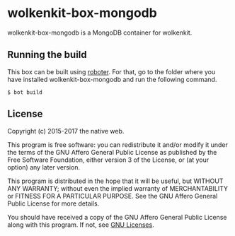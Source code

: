 # wolkenkit-box-mongodb

wolkenkit-box-mongodb is a MongoDB container for wolkenkit.

## Running the build

This box can be built using [roboter](https://github.com/thenativeweb/roboter). For that, go to the folder where you have installed wolkenkit-box-mongodb and run the following command.

```
$ bot build
```

## License

Copyright (c) 2015-2017 the native web.

This program is free software: you can redistribute it and/or modify it under the terms of the GNU Affero General Public License as published by the Free Software Foundation, either version 3 of the License, or (at your option) any later version.

This program is distributed in the hope that it will be useful, but WITHOUT ANY WARRANTY; without even the implied warranty of MERCHANTABILITY or FITNESS FOR A PARTICULAR PURPOSE. See the GNU Affero General Public License for more details.

You should have received a copy of the GNU Affero General Public License along with this program. If not, see [GNU Licenses](http://www.gnu.org/licenses/).
